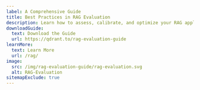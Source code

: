 ```yaml
---
label: A Comprehensive Guide
title: Best Practices in RAG Evaluation
description: Learn how to assess, calibrate, and optimize your RAG applications for long-term success.
downloadGuide: 
  text: Download the Guide
  url: https://qdrant.to/rag-evaluation-guide
learnMore:
  text: Learn More
  url: /rag/
image:
  src: /img/rag-evaluation-guide/rag-evaluation.svg
  alt: RAG-Evaluation
sitemapExclude: true
---
```

